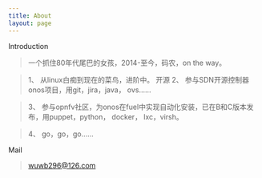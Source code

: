 ```yaml
---
title: About
layout: page
---
```


Introduction

> 一个抓住80年代尾巴的女孩，2014-至今，码农，on the way。

>  1、 从linux白痴到现在的菜鸟，进阶中。
开源
>  2、 参与SDN开源控制器onos项目，用git，jira，java， ovs……

>  3、 参与opnfv社区，为onos在fuel中实现自动化安装，已在B和C版本发布，用puppet，python， docker， lxc，virsh。

>  4、 go，go，go……

Mail

> wuwb296@126.com
